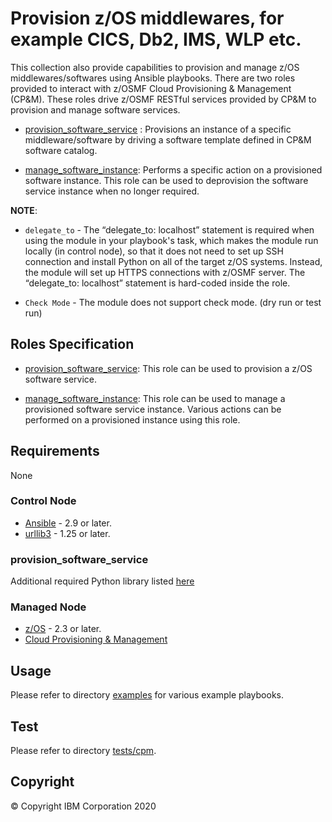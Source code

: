 # Provision z/OS middlewares, for example CICS, Db2, IMS, WLP etc.

This collection also provide capabilities to provision and manage z/OS middlewares/softwares using Ansible playbooks. There are two roles provided to interact with z/OSMF Cloud Provisioning & Management (CP&M). These roles drive z/OSMF RESTful services provided by CP&M to provision and manage software services.

- [provision_software_service](../roles/provision_software_service) : Provisions an instance of a specific middleware/software by driving a software template defined in CP&M software catalog.

- [manage_software_instance](../roles/manage_software_instance): Performs a specific action on a provisioned software instance. This role can be used to deprovision the software service instance when no longer required.

**NOTE**:

- `delegate_to` - The “delegate_to: localhost” statement is required when using the module in your playbook's task, which makes the module run locally (in control node), so that it does not need to set up SSH connection and install Python on all of the target z/OS systems. Instead, the module will set up HTTPS connections with z/OSMF server. The “delegate_to: localhost” statement is hard-coded inside the role.

- `Check Mode` - The module does not support check mode. (dry run or test run)

## Roles Specification

- [provision_software_service](../roles/provision_software_service/README.md): This role can be used to provision a z/OS software service.

- [manage_software_instance](../roles/manage_software_instance/README.md): This role can be used to manage a provisioned software service instance. Various actions can be performed on a provisioned instance using this role.

## Requirements

None

### Control Node

- [Ansible](https://docs.ansible.com/ansible/latest/installation_guide/intro_installation.html) - 2.9 or later.
- [urllib3](https://urllib3.readthedocs.io/en/latest/) - 1.25 or later.

### provision_software_service

Additional required Python library listed [here](../roles/provision_software_service/requirement.txt)

### Managed Node

- [z/OS](https://www.ibm.com/support/knowledgecenter/SSLTBW_2.3.0/com.ibm.zos.v2r3/en/homepage.html) - 2.3 or later.
- [Cloud Provisioning & Management](https://www.ibm.com/support/z-content-solutions/cloud-provisioning)

## Usage

Please refer to directory [examples](../examples/cpm/README.md) for various example playbooks.

## Test

Please refer to directory [tests/cpm](../tests/cpm/README.md).

## Copyright

© Copyright IBM Corporation 2020
